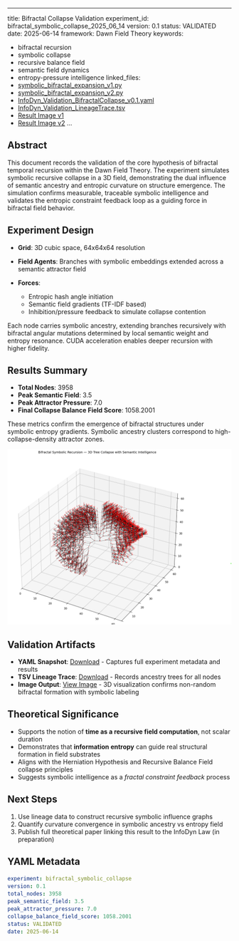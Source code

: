 ---

title: Bifractal Collapse Validation
experiment\_id: bifractal\_symbolic\_collapse\_2025\_06\_14
version: 0.1
status: VALIDATED
date: 2025-06-14
framework: Dawn Field Theory
keywords:

* bifractal recursion
* symbolic collapse
* recursive balance field
* semantic field dynamics
* entropy-pressure intelligence
  linked\_files:
* [symbolic\_bifractal\_expansion\_v1.py](./symbolic_bifractal_expansion_v1.py)
* [symbolic\_bifractal\_expansion\_v2.py](./symbolic_bifractal_expansion_v2.py)
* [InfoDyn\_Validation\_BifractalCollapse\_v0.1.yaml](./reference_material/InfoDyn_Validation_BifractalCollapse_v0.2.yaml)
* [InfoDyn\_Validation\_LineageTrace.tsv](./reference_material/InfoDyn_Validation_LineageTrace.tsv)
* [Result Image v1](./reference_material/symbolic_bifractal_expansion_v1_2025-06-14%20093626.png)
* [Result Image v2](./reference_material/symbolic_bifractal_expansion_v2_2025-06-14%20093626.png)
  ...

## Abstract

This document records the validation of the core hypothesis of bifractal temporal recursion within the Dawn Field Theory. The experiment simulates symbolic recursive collapse in a 3D field, demonstrating the dual influence of semantic ancestry and entropic curvature on structure emergence. The simulation confirms measurable, traceable symbolic intelligence and validates the entropic constraint feedback loop as a guiding force in bifractal field behavior.

## Experiment Design

* **Grid**: 3D cubic space, 64x64x64 resolution
* **Field Agents**: Branches with symbolic embeddings extended across a semantic attractor field
* **Forces**:

  * Entropic hash angle initiation
  * Semantic field gradients (TF-IDF based)
  * Inhibition/pressure feedback to simulate collapse contention

Each node carries symbolic ancestry, extending branches recursively with bifractal angular mutations determined by local semantic weight and entropy resonance. CUDA acceleration enables deeper recursion with higher fidelity.

## Results Summary

* **Total Nodes**: 3958
* **Peak Semantic Field**: 3.5
* **Peak Attractor Pressure**: 7.0
* **Final Collapse Balance Field Score**: 1058.2001

These metrics confirm the emergence of bifractal structures under symbolic entropy gradients. Symbolic ancestry clusters correspond to high-collapse-density attractor zones.

![Simulation Result](./reference_material/symbolic_bifractal_expansion_v2_2025-06-14%20093626.png)

## Validation Artifacts

* **YAML Snapshot**: [Download](./reference_material/InfoDyn_Validation_BifractalCollapse_v0.2.yaml) - Captures full experiment metadata and results
* **TSV Lineage Trace**: [Download](./reference_material/InfoDyn_Validation_LineageTrace.tsv) - Records ancestry trees for all nodes
* **Image Output**: [View Image](./reference_material/symbolic_bifractal_expansion_v2_2025-06-14%20093626.png) - 3D visualization confirms non-random bifractal formation with symbolic labeling

## Theoretical Significance

* Supports the notion of **time as a recursive field computation**, not scalar duration
* Demonstrates that **information entropy** can guide real structural formation in field substrates
* Aligns with the Herniation Hypothesis and Recursive Balance Field collapse principles
* Suggests symbolic intelligence as a *fractal constraint feedback* process

## Next Steps

1. Use lineage data to construct recursive symbolic influence graphs
2. Quantify curvature convergence in symbolic ancestry vs entropy field
3. Publish full theoretical paper linking this result to the InfoDyn Law (in preparation)

## YAML Metadata

```yaml
experiment: bifractal_symbolic_collapse
version: 0.1
total_nodes: 3958
peak_semantic_field: 3.5
peak_attractor_pressure: 7.0
collapse_balance_field_score: 1058.2001
status: VALIDATED
date: 2025-06-14
```
